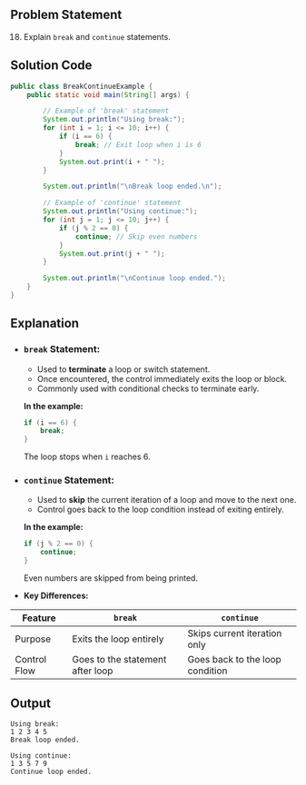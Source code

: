 ## Problem Statement  
18. Explain `break` and `continue` statements.

## Solution Code  
```java
public class BreakContinueExample {
    public static void main(String[] args) {

        // Example of 'break' statement
        System.out.println("Using break:");
        for (int i = 1; i <= 10; i++) {
            if (i == 6) {
                break; // Exit loop when i is 6
            }
            System.out.print(i + " ");
        }

        System.out.println("\nBreak loop ended.\n");

        // Example of 'continue' statement
        System.out.println("Using continue:");
        for (int j = 1; j <= 10; j++) {
            if (j % 2 == 0) {
                continue; // Skip even numbers
            }
            System.out.print(j + " ");
        }

        System.out.println("\nContinue loop ended.");
    }
}
```

## Explanation  
- ### `break` Statement:
  - Used to **terminate** a loop or switch statement.
  - Once encountered, the control immediately exits the loop or block.
  - Commonly used with conditional checks to terminate early.

  **In the example:**
  ```java
  if (i == 6) {
      break;
  }
  ```
  The loop stops when `i` reaches 6.

- ### `continue` Statement:
  - Used to **skip** the current iteration of a loop and move to the next one.
  - Control goes back to the loop condition instead of exiting entirely.

  **In the example:**
  ```java
  if (j % 2 == 0) {
      continue;
  }
  ```
  Even numbers are skipped from being printed.

- **Key Differences:**

| Feature     | `break`                        | `continue`                      |
|-------------|--------------------------------|----------------------------------|
| Purpose     | Exits the loop entirely        | Skips current iteration only     |
| Control Flow| Goes to the statement after loop| Goes back to the loop condition  |

## Output  
```
Using break:
1 2 3 4 5 
Break loop ended.

Using continue:
1 3 5 7 9 
Continue loop ended.
```